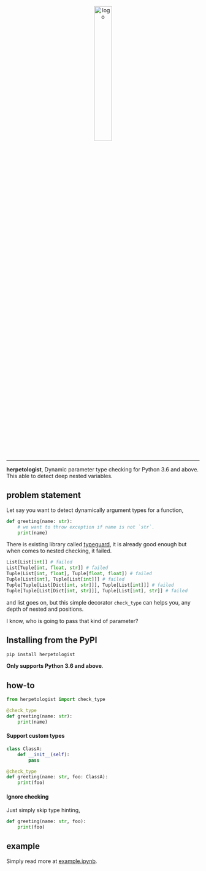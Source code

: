 <p align="center">
    <a href="#readme">
        <img alt="logo" width="30%" src="https://www.wikihow.com/images/thumb/7/7f/Become-a-Herpetologist-Step-1.jpg/aid1401844-v4-728px-Become-a-Herpetologist-Step-1.jpg.webp">
    </a>
</p>

---

**herpetologist**, Dynamic parameter type checking for Python 3.6 and above. This able to detect deep nested variables.

## problem statement

Let say you want to detect dynamically argument types for a function,

```python
def greeting(name: str):
    # we want to throw exception if name is not `str`.
    print(name) 
```

There is existing library called [typeguard](https://typeguard.readthedocs.io/en/latest/#), it is already good enough but when comes to nested checking, it failed.

```python
List[List[int]] # failed
List[Tuple[int, float, str]] # failed
Tuple(List[int, float], Tuple[float, float]) # failed
Tuple[List[int], Tuple[List[int]]] # failed
Tuple[Tuple[List[Dict[int, str]]], Tuple[List[int]]] # failed
Tuple[Tuple[List[Dict[int, str]]], Tuple[List[int], str]] # failed
```

and list goes on, but this simple decorator `check_type` can helps you, any depth of nested and positions.

I know, who is going to pass that kind of parameter?

## Installing from the PyPI

```bash
pip install herpetologist
```

**Only supports Python 3.6 and above**.

## how-to

```python
from herpetologist import check_type

@check_type
def greeting(name: str):
    print(name)
```

#### Support custom types

```python
class ClassA:
    def __init__(self):
        pass

@check_type
def greeting(name: str, foo: ClassA):
    print(foo)
```

#### Ignore checking

Just simply skip type hinting,

```python
def greeting(name: str, foo):
    print(foo)
```

## example

Simply read more at [example.ipynb](example.ipynb).